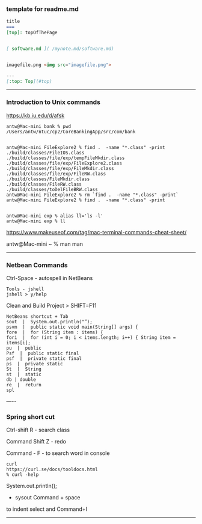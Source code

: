 

### template for readme.md

``` markdown
title
===
[top]: topOfThePage


[ software.md ]( /mynote.md/software.md)


imagefile.png <img src="imagefile.png">

---
[:top: Top](#top)

```

---
### Introduction to Unix commands

https://kb.iu.edu/d/afsk

    antw@Mac-mini bank % pwd
    /Users/antw/ntuc/cp2/CoreBankingApp/src/com/bank


    antw@Mac-mini FileExplore2 % find .  -name "*.class" -print
    ./build/classes/FileIOS.class
    ./build/classes/file/exp/tempFileMkdir.class
    ./build/classes/file/exp/FileExplore2.class
    ./build/classes/file/exp/FileMkdir.class
    ./build/classes/file/exp/FileRW.class
    ./build/classes/FileMkdir.class
    ./build/classes/FileRW.class
    ./build/classes/toDelFileBRW.class
    antw@Mac-mini FileExplore2 % rm `find .  -name "*.class" -print`
    antw@Mac-mini FileExplore2 % find .  -name "*.class" -print   


    antw@Mac-mini exp % alias ll='ls -l'
    antw@Mac-mini exp % ll


https://www.makeuseof.com/tag/mac-terminal-commands-cheat-sheet/

antw@Mac-mini ~ % man man

---
### Netbean Commands
Ctrl-Space - autospell in NetBeans

    Tools - jshell
    jshell > y/help

Clean and Build Project > SHIFT=F11

    NetBeans shortcut + Tab
    sout  |  System.out.println("”);
    psvm  |  public static void main(String[] args) {
    fore  |  for (String item : items) {
    fori  |  for (int i = 0; i < items.length; i++) { String item = items[i];
    pu  |  public
    Psf  |  public static final
    psf  |  private static final
    ps  |  private static
    St  |  String
    st  |  static
    db | double
    re  |  return
    spl

—--
### Spring short cut
Ctrl-shift R  - search class

Command Shift Z - redo

Command - F - to search word in console

    curl
    https://curl.se/docs/tooldocs.html
    % curl -help

System.out.println();
* sysout Command + space

to indent select and Command+I 

---
